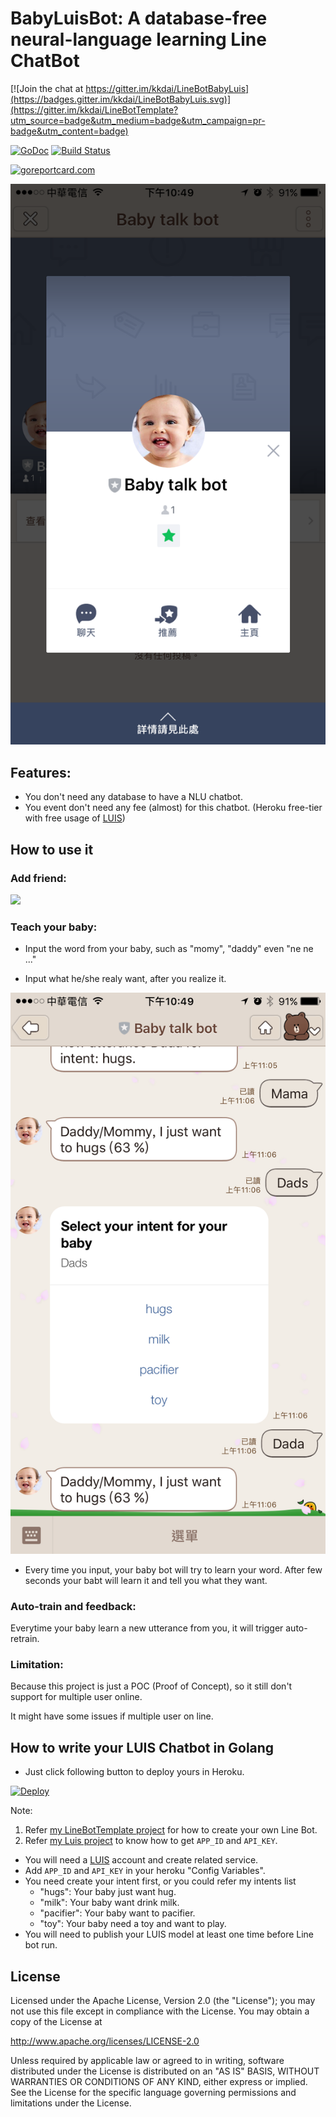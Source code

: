 BabyLuisBot: A database-free neural-language learning Line ChatBot
==============

[![Join the chat at https://gitter.im/kkdai/LineBotBabyLuis](https://badges.gitter.im/kkdai/LineBotBabyLuis.svg)](https://gitter.im/kkdai/LineBotTemplate?utm_source=badge&utm_medium=badge&utm_campaign=pr-badge&utm_content=badge)

 [![GoDoc](https://godoc.org/github.com/kkdai/LineBotBabyLuis.svg?status.svg)](https://godoc.org/github.com/kkdai/LineBotBabyLuis)  [![Build Status](https://travis-ci.org/kkdai/LineBotBabyLuis.svg?branch=master)](https://travis-ci.org/kkdai/LineBotBabyLuis.svg)

[![goreportcard.com](https://goreportcard.com/badge/github.com/kkdai/LineBotBabyLuis)](https://goreportcard.com/report/github.com/kkdai/LineBotBabyLuis)


![](images/baby.PNG)


## Features:

- You don't need any database to have a NLU chatbot.
- You event don't need any fee (almost) for this chatbot. (Heroku free-tier with free usage of [LUIS](https://www.luis.ai/))


How to use it
---------------

### Add friend:

![](http://qr-official.line.me/M/mr_Sif6SG6.png)


### Teach your baby:


- Input the word from your baby, such as "momy", "daddy" even "ne ne ..."

- Input what he/she realy want, after you realize it.

![](images/how_learn.PNG)

- Every time you input, your baby bot will try to learn your word. After few seconds your babt will learn it and tell you what they want.


### Auto-train and feedback: 

Everytime your baby learn a new utterance from you, it will trigger auto-retrain. 

### Limitation:

Because this project is just a POC (Proof of Concept), so it still don't support for multiple user online.

It might have some issues if multiple user on line.


How to write your LUIS Chatbot in Golang
---------------


- Just click following button to deploy yours in Heroku.

[![Deploy](https://www.herokucdn.com/deploy/button.svg)](https://heroku.com/deploy)

Note:

1. Refer [my LineBotTemplate project](https://github.com/kkdai/LineBotTemplate) for how to create your own Line Bot.
2. Refer [my Luis project](https://github.com/kkdai/luis) to know how to get `APP_ID` and `API_KEY`.

- You will need a [LUIS](https://www.luis.ai/) account and create related service.
- Add `APP_ID` and `API_KEY` in your heroku "Config Variables".
- You need create your intent first, or you could refer my intents list 
  - "hugs": Your baby just want hug.
  - "milk": Your baby want drink milk.
  - "pacifier": Your baby want to pacifier.
  - "toy": Your baby need a toy and want to play.
- You will need to publish your LUIS model at least one time before Line bot run.


License
---------------

Licensed under the Apache License, Version 2.0 (the "License");
you may not use this file except in compliance with the License.
You may obtain a copy of the License at

http://www.apache.org/licenses/LICENSE-2.0

Unless required by applicable law or agreed to in writing, software
distributed under the License is distributed on an "AS IS" BASIS,
WITHOUT WARRANTIES OR CONDITIONS OF ANY KIND, either express or implied.
See the License for the specific language governing permissions and
limitations under the License.

